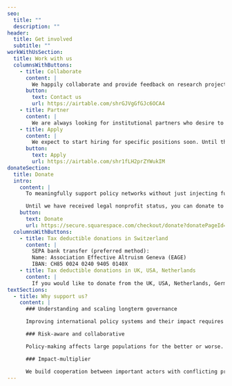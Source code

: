 ```yaml
---
seo:
  title: ""
  description: ""
header:
  title: Get involved
  subtitle: ""
workWithUsSection:
  title: Work with us
  columnsWithButtons:
    - title: Collaborate
      content: |
        We happily collaborate and provide feedback on research projects aiming to contribute to fields of our interest.
      button:
        text: Contact us
        url: https://airtable.com/shrGJVgGfGJc6OCA4
    - title: Partner
      content: |
        We are always looking for institutional partners who desire to improve their decision-making to benefit future generations.
    - title: Apply
      content: |
        We expect to start hiring for specific positions soon. Until then, you can send in a general application.
      button:
        text: Apply
        url: https://airtable.com/shr1fLH2prZYWukIM
donateSection:
  title: Donate
  intro:
    content: |
      To meaningfully support policy networks without just injecting further noise into the system, we have to build capacity sustainably. With a team of three FTE until 2022 and five the following year, our current room for more funding until the end of 2022 is at least CHF 545,000.

      Until we have received legal nonprofit status, you can donate to Effective Altruism Geneva - an established Swiss nonprofit organization supporting our launch.
    button:
      text: Donate
      url: https://secure.squarespace.com/checkout/donate?donatePageId=5c003973c2241b0a1e7b9388
  columnsWithButtons:
    - title: Tax deductible donations in Switzerland
      content: |
        SEPA bank transfer (preferred method):  
        Name: Association Effective Altruism Geneva (EAGE)  
        IBAN: CH85 0024 0240 9405 0140X
    - title: Tax deductible donations in UK, USA, Netherlands
      content: |
        If you would like to donate from the UK, USA, Netherlands, Germany or more than $10'000 (equivalent), please [get in touch](https://airtable.com/shrGJVgGfGJc6OCA4). This is to grant tax-deductibility status through one of our partner organizations.
textSections:
  - title: Why support us?
    content: |
      ### Understanding and scaling longterm governance

      Improving international policy systems and their impact requires a detailed understanding of their functioning. Our work pioneers systematic experimentation.

      ### Risk-aware and collaborative

      Policy-making affects large populations for the better or worse. We test our ideas cautiously and scale only if all our stakeholders deem a project robustly beneficial.

      ### Impact-multiplier

      We build cooperation between important actors with conflicting preferences by facilitating mutual understanding, information exchange and collective prioritization.
---
```

